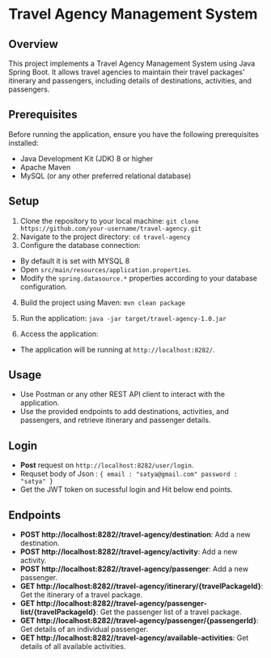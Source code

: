 # Travel Agency Management System

## Overview
This project implements a Travel Agency Management System using Java Spring Boot. It allows travel agencies to maintain their travel packages' itinerary and passengers, including details of destinations, activities, and passengers.

## Prerequisites
Before running the application, ensure you have the following prerequisites installed:
- Java Development Kit (JDK) 8 or higher
- Apache Maven
- MySQL (or any other preferred relational database)

## Setup
1. Clone the repository to your local machine:
```git clone https://github.com/your-username/travel-agency.git```
2. Navigate to the project directory:
```cd travel-agency```
3. Configure the database connection:
- By default it is set with MYSQL 8
- Open `src/main/resources/application.properties`.
- Modify the `spring.datasource.*` properties according to your database configuration.

4. Build the project using Maven:
```mvn clean package```
5. Run the application:
```java -jar target/travel-agency-1.0.jar```

6. Access the application:
- The application will be running at `http://localhost:8282/`.

## Usage
- Use Postman or any other REST API client to interact with the application.
- Use the provided endpoints to add destinations, activities, and passengers, and retrieve itinerary and passenger details.

## Login
- **Post** request on `http://localhost:8282/user/login`.
- Requset body of Json :
`{ email : "satya@gmail.com"
password : "satya" }`
- Get the JWT token on sucessful login and Hit below end points.

## Endpoints
- **POST http://localhost:8282//travel-agency/destination**: Add a new destination.
- **POST http://localhost:8282//travel-agency/activity**: Add a new activity.
- **POST http://localhost:8282//travel-agency/passenger**: Add a new passenger.
- **GET http://localhost:8282//travel-agency/itinerary/{travelPackageId}**: Get the itinerary of a travel package.
- **GET http://localhost:8282//travel-agency/passenger-list/{travelPackageId}**: Get the passenger list of a travel package.
- **GET http://localhost:8282//travel-agency/passenger/{passengerId}**: Get details of an individual passenger.
- **GET http://localhost:8282//travel-agency/available-activities**: Get details of all available activities.

